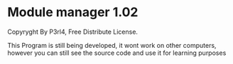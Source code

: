 # Module manager 1.02
Copyryght By P3rl4, Free Distribute License.


This Program is still being developed, it wont work on other computers, however you can still see the source code and use it for learning purposes
